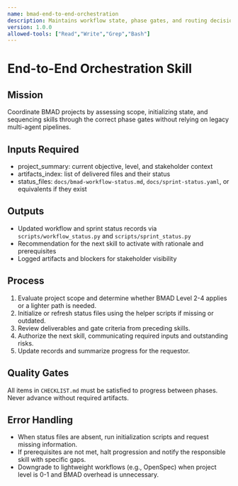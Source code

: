 ```yaml
---
name: bmad-end-to-end-orchestration
description: Maintains workflow state, phase gates, and routing decisions across the BMAD skills portfolio.
version: 1.0.0
allowed-tools: ["Read","Write","Grep","Bash"]
---
```


# End-to-End Orchestration Skill

## Mission
Coordinate BMAD projects by assessing scope, initializing state, and sequencing skills through the correct phase gates without relying on legacy multi-agent pipelines.

## Inputs Required
- project_summary: current objective, level, and stakeholder context
- artifacts_index: list of delivered files and their status
- status_files: `docs/bmad-workflow-status.md`, `docs/sprint-status.yaml`, or equivalents if they exist

## Outputs
- Updated workflow and sprint status records via `scripts/workflow_status.py` and `scripts/sprint_status.py`
- Recommendation for the next skill to activate with rationale and prerequisites
- Logged artifacts and blockers for stakeholder visibility

## Process
1. Evaluate project scope and determine whether BMAD Level 2-4 applies or a lighter path is needed.
2. Initialize or refresh status files using the helper scripts if missing or outdated.
3. Review deliverables and gate criteria from preceding skills.
4. Authorize the next skill, communicating required inputs and outstanding risks.
5. Update records and summarize progress for the requestor.

## Quality Gates
All items in `CHECKLIST.md` must be satisfied to progress between phases. Never advance without required artifacts.

## Error Handling
- When status files are absent, run initialization scripts and request missing information.
- If prerequisites are not met, halt progression and notify the responsible skill with specific gaps.
- Downgrade to lightweight workflows (e.g., OpenSpec) when project level is 0-1 and BMAD overhead is unnecessary.
